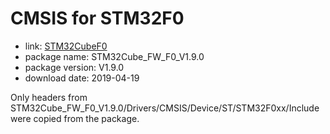 CMSIS for STM32F0
=================

- link: [STM32CubeF0](http://www.st.com/stm32cubef0-pr)
- package name: STM32Cube_FW_F0_V1.9.0
- package version: V1.9.0
- download date: 2019-04-19

Only headers from STM32Cube_FW_F0_V1.9.0/Drivers/CMSIS/Device/ST/STM32F0xx/Include were copied from the package.
